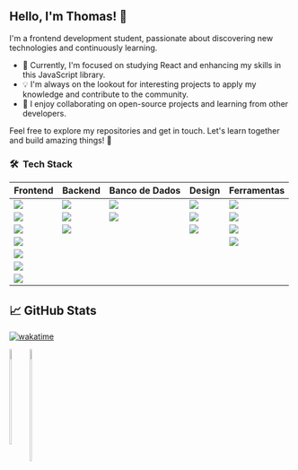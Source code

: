 ## Hello, I'm Thomas! 👋

I'm a frontend development student, passionate about discovering new technologies and continuously learning.

- 🌱 Currently, I'm focused on studying React and enhancing my skills in this JavaScript library.
- 💡 I'm always on the lookout for interesting projects to apply my knowledge and contribute to the community.
- 👯 I enjoy collaborating on open-source projects and learning from other developers.

Feel free to explore my repositories and get in touch. Let's learn together and build amazing things! 🚀


### 🛠 &nbsp;Tech Stack

| Frontend| Backend | Banco de Dados | Design | Ferramentas |
|---------|---------|---------------|--------|------------|
| <a href="https://skillicons.dev"><img src="https://skillicons.dev/icons?i=html" /></a> | <a href="https://skillicons.dev"><img src="https://skillicons.dev/icons?i=nodejs" /></a> | <a href="https://skillicons.dev"><img src="https://skillicons.dev/icons?i=mongodb" /></a> | <a href="https://skillicons.dev"><img src="https://skillicons.dev/icons?i=figma" /></a> | <a href="https://skillicons.dev"><img src="https://skillicons.dev/icons?i=git" /></a> | <a href="https://skillicons.dev"><img src="https://skillicons.dev/icons?i=blender" /></a> |
| <a href="https://skillicons.dev"><img src="https://skillicons.dev/icons?i=javascript" /></a> | <a href="https://skillicons.dev"><img src="https://skillicons.dev/icons?i=sequelize" /></a> | <a href="https://skillicons.dev"><img src="https://skillicons.dev/icons?i=mysql" /></a> | <a href="https://skillicons.dev"><img src="https://skillicons.dev/icons?i=ps" /></a> | <a href="https://skillicons.dev"><img src="https://skillicons.dev/icons?i=github" /></a> | |
|<a href="https://skillicons.dev"><img src="https://skillicons.dev/icons?i=react" /></a> |<a href="https://skillicons.dev"><img src="https://skillicons.dev/icons?i=c" /></a>||<a href="https://skillicons.dev"><img src="https://skillicons.dev/icons?i=blender" /></a>|<a href="https://skillicons.dev"><img src="https://skillicons.dev/icons?i=md" /></a>
|<a href="https://skillicons.dev"><img src="https://skillicons.dev/icons?i=css" /></a> ||||<a href="https://skillicons.dev"><img src="https://skillicons.dev/icons?i=vscode" /></a>
|<a href="https://skillicons.dev"><img src="https://skillicons.dev/icons?i=styledcomponents" /></a> ||||
|<a href="https://skillicons.dev"><img src="https://skillicons.dev/icons?i=redux" /></a> ||||
|<a href="https://skillicons.dev"><img src="https://skillicons.dev/icons?i=bootstrap" /></a> ||||


## &#x1f4c8; GitHub Stats
[![wakatime](https://wakatime.com/badge/user/7969e30e-384b-4ced-9bc4-7c3e66fe7088.svg)](https://wakatime.com/@7969e30e-384b-4ced-9bc4-7c3e66fe7088)

<div style="display: flex;">
    <a href="https://github.com/anuraghazra/github-readme-stats" align="left">
        <img height="170" width="45%"  src="https://github-readme-stats.vercel.app/api?username=ThomasLincoln&show_icons=true&show=reviews&hide=issues&bg_color=30,6a0fa1,e81be5&title_color=fff&text_color=fff" />
    </a>
    <a href="https://github.com/anuraghazra/github-readme-stats" align="right">
        <img height="200" width="45%" src="https://github-readme-stats.vercel.app/api/wakatime?username=7969e30e-384b-4ced-9bc4-7c3e66fe7088&layout=compact" />
    </a>
</div>

